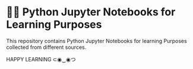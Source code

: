 #  👨‍💻  Python Jupyter Notebooks for Learning Purposes

This repository contains Python Jupyter Notebooks for learning Purposes collected from different sources.

HAPPY LEARNING
 ⊂◉‿◉つ
